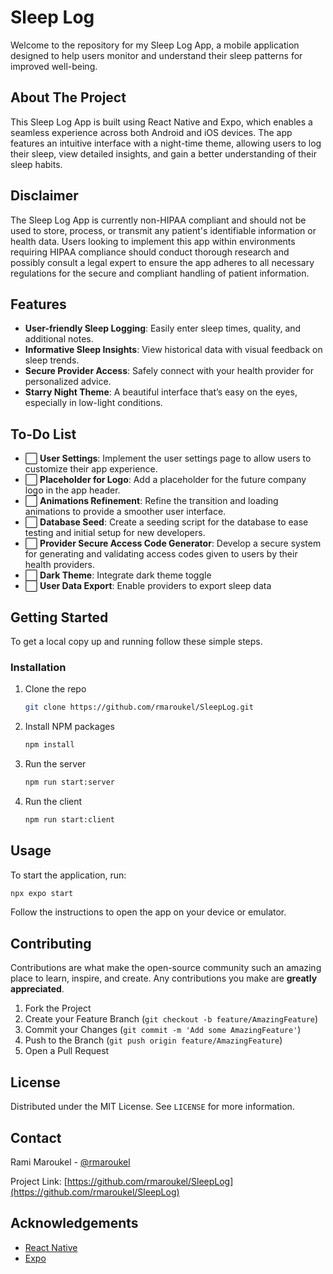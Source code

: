 
# Sleep Log

Welcome to the repository for my Sleep Log App, a mobile application designed to help users monitor and understand their sleep patterns for improved well-being.

## About The Project

This Sleep Log App is built using React Native and Expo, which enables a seamless experience across both Android and iOS devices. The app features an intuitive interface with a night-time theme, allowing users to log their sleep, view detailed insights, and gain a better understanding of their sleep habits.

## Disclaimer

The Sleep Log App is currently non-HIPAA compliant and should not be used to store, process, or transmit any patient's identifiable information or health data. Users looking to implement this app within environments requiring HIPAA compliance should conduct thorough research and possibly consult a legal expert to ensure the app adheres to all necessary regulations for the secure and compliant handling of patient information.

## Features

- **User-friendly Sleep Logging**: Easily enter sleep times, quality, and additional notes.
- **Informative Sleep Insights**: View historical data with visual feedback on sleep trends.
- **Secure Provider Access**: Safely connect with your health provider for personalized advice.
- **Starry Night Theme**: A beautiful interface that’s easy on the eyes, especially in low-light conditions.


## To-Do List

- ⬜ **User Settings**: Implement the user settings page to allow users to customize their app experience.
- ⬜ **Placeholder for Logo**: Add a placeholder for the future company logo in the app header.
- ⬜ **Animations Refinement**: Refine the transition and loading animations to provide a smoother user interface.
- ⬜ **Database Seed**: Create a seeding script for the database to ease testing and initial setup for new developers.
- ⬜ **Provider Secure Access Code Generator**: Develop a secure system for generating and validating access codes given to users by their health providers.
- ⬜ **Dark Theme**: Integrate dark theme toggle
- ⬜ **User Data Export**: Enable providers to export sleep data



## Getting Started

To get a local copy up and running follow these simple steps.

### Installation

1. Clone the repo
   ```sh
   git clone https://github.com/rmaroukel/SleepLog.git
   ```
2. Install NPM packages
   ```sh
   npm install
   ```
3. Run the server
   ```sh
   npm run start:server
   ```
4. Run the client
   ```sh
   npm run start:client
   ```

## Usage

To start the application, run:

```sh
npx expo start
```

Follow the instructions to open the app on your device or emulator.

## Contributing

Contributions are what make the open-source community such an amazing place to learn, inspire, and create. Any contributions you make are **greatly appreciated**.

1. Fork the Project
2. Create your Feature Branch (`git checkout -b feature/AmazingFeature`)
3. Commit your Changes (`git commit -m 'Add some AmazingFeature'`)
4. Push to the Branch (`git push origin feature/AmazingFeature`)
5. Open a Pull Request

## License

Distributed under the MIT License. See `LICENSE` for more information.

## Contact

Rami Maroukel - [@rmaroukel](https://www.linkedin.com/in/rmaroukel/)

Project Link: [https://github.com/rmaroukel/SleepLog](https://github.com/rmaroukel/SleepLog)

## Acknowledgements

- [React Native](https://reactnative.dev/)
- [Expo](https://expo.io/)
